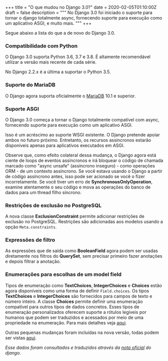 +++
title = "O que mudou no Django 3.0?"
date = 2020-02-05T01:10:00Z
draft = false
description = """
No Django 3.0 foi iniciado o suporte para tornar o django totalmente async, fornecendo suporte para execução como um aplicativo ASGI, e muito mais.
"""
+++

Segue abaixo a lista do que a de novo do Django 3.0.

### Compatibilidade com Python
O Django 3.0 suporta Python 3.6, 3.7 e 3.8. É altamente recomendável utilizar a versão mais recente de cada série.

No Django 2.2.x é a última a suportar o Python 3.5.

### Suporte do MariaDB
O Django agora suporta oficialmente o [MariaDB](https://mariadb.org/) 10.1 e superior.

### Suporte ASGI
O Django 3.0 começa a tornar o Django totalmente compatível com async, fornecendo suporte para execução como um aplicativo ASGI.

Isso é um acréscimo ao suporte WSGI existente. O Django pretende apoiar ambos no futuro próximo. Entretanto, os recursos assíncronos estarão disponíveis apenas para aplicativos executados em ASGI.

Observe que, como efeito colateral dessa mudança, o Django agora está ciente de loops de eventos assíncronos e irá bloquear o código de chamada marcado como "async unsafe" (assíncrono inseguro) - como operações ORM - de um contexto assíncrono. Se você estava usando o Django a partir de código assíncrono antes, isso pode ser acionado se você o fizer incorretamente. Se você tiver um erro de __SynchronousOnlyOperation__, examine atentamente o seu código e mova as operações do banco de dados para um thread filho síncrono.

### Restrições de exclusão no PostgreSQL
A nova classe __ExclusionConstraint__ permite adicionar restrições de exclusão no PostgreSQL. Restrições são adicionadas aos modelos usando a opção `Meta.constraints`.

### Expressões de filtro
As expressões que de saída como __BooleanField__ agora podem ser usadas diretamente nos filtros do __QuerySet__, sem precisar primeiro fazer anotações e depois filtrar a anotação.

### Enumerações para escolhas de um model field
Tipos de enumeração como __TextChoices__, __IntegerChoices__ e __Choices__ estão agora disponíveis como uma forma de definir `Field.choices`. Os tipos __TextChoices__ e __IntegerChoices__ são fornecidos para campos de texto e número inteiro. A classe __Choices__ permite definir uma enumeração compatível para outros tipos de dados concretos. Esses tipos de enumeração personalizados oferecem suporte a rótulos legíveis por humanos que podem ser traduzidos e acessados ​​por meio de uma propriedade na enumeração. Para mais detalhes veja [aqui](https://docs.djangoproject.com/en/3.0/ref/models/fields/#field-choices-enum-types).

Outras pequenas mudanças foram incluídas na nova versão, todas podem ser vistas [aqui](https://docs.djangoproject.com/en/3.0/releases/3.0/#minor-features).

_Esse dados foram consultados e traduzidos através da [nota oficial](https://docs.djangoproject.com/en/3.0/releases/3.0/) do django._
